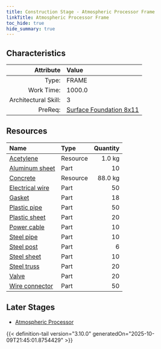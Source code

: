 ```yaml
---
title: Construction Stage - Atmospheric Processor Frame
linkTitle: Atmospheric Processor Frame
toc_hide: true
hide_summary: true
---
```

<!-- This is generated by the MarsSim HelpGenertor, do not edit. -->

## Characteristics

| Attribute      | Value |
|--------:|:------|
|Type:|FRAME|
|Work Time:|1000.0|
|Architectural Skill:|3|
|PreReq:|[Surface Foundation 8x11](/docs/definitions/construction/surface-foundation-8x11)|

## Resources

| Name | Type | Quantity |
|:-----|:-----|-----:|
|[Acetylene](/docs/definitions/resource/acetylene)|Resource|1.0 kg|
|[Aluminum sheet](/docs/definitions/part/aluminum-sheet)|Part|10|
|[Concrete](/docs/definitions/resource/concrete)|Resource|88.0 kg|
|[Electrical wire](/docs/definitions/part/electrical-wire)|Part|50|
|[Gasket](/docs/definitions/part/gasket)|Part|18|
|[Plastic pipe](/docs/definitions/part/plastic-pipe)|Part|50|
|[Plastic sheet](/docs/definitions/part/plastic-sheet)|Part|20|
|[Power cable](/docs/definitions/part/power-cable)|Part|10|
|[Steel pipe](/docs/definitions/part/steel-pipe)|Part|10|
|[Steel post](/docs/definitions/part/steel-post)|Part|6|
|[Steel sheet](/docs/definitions/part/steel-sheet)|Part|10|
|[Steel truss](/docs/definitions/part/steel-truss)|Part|20|
|[Valve](/docs/definitions/part/valve)|Part|20|
|[Wire connector](/docs/definitions/part/wire-connector)|Part|50|

## Later Stages
- [Atmospheric Processor](/docs/definitions/construction/atmospheric-processor)



{{< definition-tail version="3.10.0" generatedOn="2025-10-09T21:45:01.8754429" >}}

